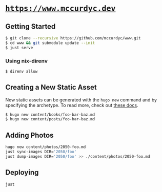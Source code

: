 # [`https://www.mccurdyc.dev`](https://www.mccurdyc.dev)

## Getting Started

```bash
$ git clone --recursive https://github.com/mccurdyc/www.git
$ cd www && git submodule update --init
$ just serve
```

### Using nix-direnv

```bash
$ direnv allow
```

## Creating a New Static Asset

New static assets can be generated with the `hugo new` command and by specifying
the archetype. To read more, check out [these docs](https://gohugo.io/content-management/archetypes/#what-are-archetypes).

```bash
$ hugo new content/books/foo-bar-baz.md
$ hugo new content/posts/foo-bar-baz.md
```

## Adding Photos

```bash
hugo new content/photos/2050-foo.md
just sync-images DIR='2050/foo'
just dump-images DIR='2050/foo' >> ./content/photos/2050-foo.md
```

## Deploying

```bash
just
```
